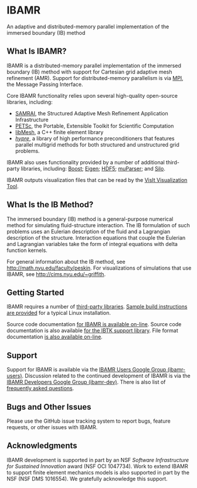 IBAMR
=====

An adaptive and distributed-memory parallel implementation of the immersed boundary (IB) method

What Is IBAMR?
--------------

IBAMR is a distributed-memory parallel implementation of the immersed boundary (IB) method with support for Cartesian grid adaptive mesh refinement (AMR).  Support for distributed-memory parallelism is via [MPI](http://www.mcs.anl.gov/research/projects/mpi), the Message Passing Interface.

Core IBAMR functionality relies upon several high-quality open-source libraries, including:
 * [SAMRAI](https://computation-rnd.llnl.gov/SAMRAI), the Structured Adaptive Mesh Refinement Application Infrastructure
 * [PETSc](http://www.mcs.anl.gov/petsc), the Portable, Extensible Toolkit for Scientific Computation
 * [libMesh](http://libmesh.sourceforge.net), a C++ finite element library
 * [*hypre*](http://computation.llnl.gov/casc/linear_solvers/sls_hypre.html), a library of high performance preconditioners that features parallel multigrid methods for both structured and unstructured grid problems.

IBAMR also uses functionality provided by a number of additional third-party libraries, including: [Boost](http://www.boost.org); [Eigen](http://eigen.tuxfamily.org/index.php); [HDF5](http://www.hdfgroup.org/HDF5); [muParser](http://muparser.beltoforion.de); and [Silo](https://wci.llnl.gov/codes/silo).

IBAMR outputs visualization files that can be read by the [VisIt Visualization Tool](https://wci.llnl.gov/codes/visit).

What Is the IB Method?
----------------------

The immersed boundary (IB) method is a general-purpose numerical method for simulating fluid-structure interaction.  The IB formulation of such problems uses an Eulerian description of the fluid and a Lagrangian description of the structure.  Interaction equations that couple the Eulerian and Lagrangian variables take the form of integral equations with delta function kernels.

For general information about the IB method, see http://math.nyu.edu/faculty/peskin.  For visualizations of simulations that use IBAMR, see http://cims.nyu.edu/~griffith.

Getting Started
---------------

IBAMR requires a number of [third-party libraries](../../wiki/ThirdPartyLibraries).  [Sample build instructions are provided](../../wiki/Building) for a typical Linux installation.

Source code documentation [for IBAMR is available on-line](http://ibamr.googlecode.com/svn/doc/ibamr/HEAD/html/annotated.html).  Source code documentation is also available [for the IBTK support library](http://ibamr.googlecode.com/svn/doc/ibtk/HEAD/html/annotated.html).  File format documentation [is also available on-line](http://ibamr.googlecode.com/svn/doc/ibamr/HEAD/html/classIBAMR_1_1IBStandardInitializer.html#_details).

Support
-------

Support for IBAMR is available via the [IBAMR Users Google Group (ibamr-users)](http://groups.google.com/group/ibamr-users).  Discussion related to the continued development of IBAMR is via the [IBAMR Developers Google Group (ibamr-dev)](http://groups.google.com/group/ibamr-dev). There is also list of [frequently asked questions](../../wiki/FAQ).

Bugs and Other Issues
---------------------

Please use the GitHub issue tracking system to report bugs, feature requests, or other issues with IBAMR.

Acknowledgments
---------------

IBAMR development is supported in part by an NSF <i>Software Infrastructure for Sustained Innovation</i> award (NSF OCI 1047734).  Work to extend IBAMR to support finite element mechanics models is also supported in part by the NSF (NSF DMS 1016554).  We gratefully acknowledge this support.
